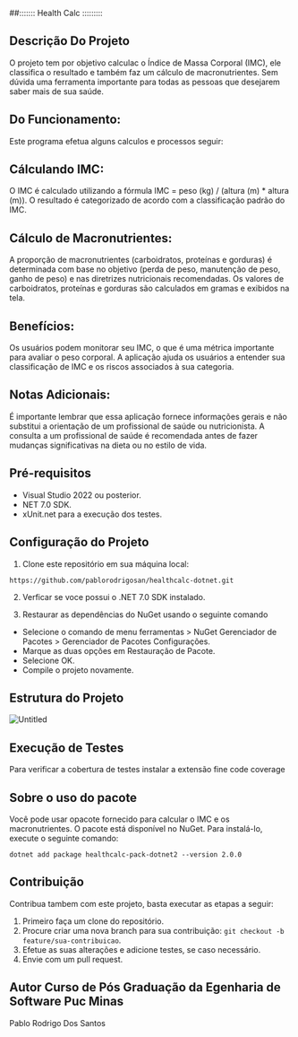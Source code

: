 ##::::::: Health Calc :::::::::

## Descrição Do Projeto
O projeto tem por objetivo calculac o Índice de Massa Corporal (IMC),
ele classifica o resultado e também faz um cálculo de macronutrientes.
Sem dúvida uma ferramenta importante para todas as pessoas que desejarem saber mais de sua saúde.

## Do Funcionamento:
Este programa efetua alguns calculos e processos seguir:

##  Cálculando IMC:

O IMC é calculado utilizando a fórmula IMC = peso (kg) / (altura (m) * altura (m)).
O resultado é categorizado de acordo com a classificação padrão do IMC.

## Cálculo de Macronutrientes:

A proporção de macronutrientes (carboidratos, proteínas e gorduras) é determinada com base no objetivo (perda de peso, manutenção de peso, ganho de peso) e nas diretrizes nutricionais recomendadas.
Os valores de carboidratos, proteínas e gorduras são calculados em gramas e exibidos na tela.

## Benefícios:

Os usuários podem monitorar seu IMC, o que é uma métrica importante para avaliar o peso corporal.
A aplicação ajuda os usuários a entender sua classificação de IMC e os riscos associados à sua categoria.

## Notas Adicionais:

É importante lembrar que essa aplicação fornece informações gerais e não substitui a orientação de um profissional de saúde ou nutricionista. A consulta a um profissional de saúde é recomendada antes de fazer mudanças significativas na dieta ou no estilo de vida.

## Pré-requisitos

- Visual Studio 2022 ou posterior.
- NET 7.0 SDK.
- xUnit.net para a execução dos testes.

## Configuração do Projeto

1. Clone este repositório em sua máquina local:
```
https://github.com/pablorodrigosan/healthcalc-dotnet.git
```

2. Verficar se voce possui o .NET 7.0 SDK instalado.

3. Restaurar as dependências do NuGet usando o seguinte comando

  - Selecione o comando de menu ferramentas > NuGet Gerenciador de Pacotes > Gerenciador de Pacotes Configurações.
  - Marque as duas opções em Restauração de Pacote.
  - Selecione OK.
  - Compile o projeto novamente.


## Estrutura do Projeto
![Untitled](https://github-production-user-asset-6210df.s3.amazonaws.com/32148606/277516927-9a2c4b35-d940-45c3-ab3f-e3e5e761a310.jpg)

## Execução de Testes

Para verificar a cobertura de testes instalar a extensão fine code coverage

## Sobre o uso do pacote

Você pode usar opacote fornecido para calcular o IMC e os macronutrientes. O pacote está disponível no NuGet. Para instalá-lo, execute o seguinte comando:

```
dotnet add package healthcalc-pack-dotnet2 --version 2.0.0

````

## Contribuição

Contribua tambem com este projeto, basta executar as etapas a seguir:

1. Primeiro faça um clone do repositório.
2. Procure criar uma nova branch para sua contribuição: `git checkout -b feature/sua-contribuicao`.
3. Efetue as suas alterações e adicione testes, se caso necessário.
4. Envie com um pull request.

## Autor Curso de Pós Graduação da Egenharia de Software Puc Minas
Pablo Rodrigo Dos Santos



